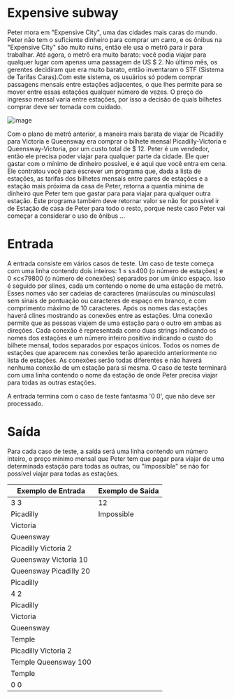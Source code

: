 # Expensive subway

Peter mora em "Expensive City", uma das cidades mais caras do mundo. Peter não tem o suficiente dinheiro para comprar um carro, e 
os ônibus na "Expensive City" são muito ruins, então ele usa o metrô para ir para trabalhar. Até agora, o metrô era muito barato:
você podia viajar para qualquer lugar com apenas uma passagem de US $ 2. No último mês, os gerentes decidiram que era muito barato,
então inventaram o STF (Sistema de Tarifas Caras).Com este sistema, os usuários só podem comprar passagens mensais entre estações 
adjacentes, o que lhes permite para se mover entre essas estações qualquer número de vezes. O preço do ingresso mensal varia entre
estações, por isso a decisão de quais bilhetes comprar deve ser tomada com cuidado.

![image](prova2.jpg)


Com o plano de metrô anterior, a maneira mais barata de viajar de Picadilly para Victoria e Queensway
era comprar o bilhete mensal Picadilly-Victoria e Queensway-Victoria, por um custo total de $ 12.
Peter é um vendedor, então ele precisa poder viajar para qualquer parte da cidade. Ele quer gastar
com o mínimo de dinheiro possível, e é aqui que você entra em cena. Ele contratou você para escrever um
programa que, dada a lista de estações, as tarifas dos bilhetes mensais entre pares de estações e
a estação mais próxima da casa de Peter, retorna a quantia mínima de dinheiro que Peter tem que gastar para
para viajar para qualquer outra estação. Este programa também deve retornar valor se não for possível ir de
Estação de casa de Peter para todo o resto, porque neste caso Peter vai começar a considerar o uso de ônibus ...

# Entrada

A entrada consiste em vários casos de teste. Um caso de teste começa com uma linha contendo dois inteiros: 1 ≤
s≤400 (o número de estações) e 0 ≤c≤79800 (o número de conexões) separados por um único
espaço. Isso é seguido por slines, cada um contendo o nome de uma estação de metrô. Esses nomes vão
ser cadeias de caracteres (maiúsculas ou minúsculas) sem sinais de pontuação ou caracteres de espaço em branco,
e com comprimento máximo de 10 caracteres. Após os nomes das estações haverá clines
mostrando as conexões entre as estações. Uma conexão permite que as pessoas viajem de uma estação para
o outro em ambas as direções. Cada conexão é representada como duas strings indicando os nomes dos
estações e um número inteiro positivo indicando o custo do bilhete mensal, todos separados por
espaços únicos. Todos os nomes de estações que aparecem nas conexões terão aparecido anteriormente no
lista de estações. As conexões serão todas diferentes e não haverá nenhuma conexão de um
estação para si mesma. O caso de teste terminará com uma linha contendo o nome da estação de onde Peter
precisa viajar para todas as outras estações.

A entrada termina com o caso de teste fantasma '0 0', que não deve ser processado.

# Saída

Para cada caso de teste, a saída será uma linha contendo um número inteiro, o preço mínimo mensal que
Peter tem que pagar para viajar de uma determinada estação para todas as outras, ou "Impossíble" se não for possível
viajar para todas as estações.


Exemplo de Entrada | Exemplo de Saída
------------ | -------------
3 3                       | 12
Picadilly                 | Impossible
Victoria                  |
Queensway                 |
Picadilly Victoria 2      |
Queensway Victoria 10     |
Queensway Picadilly 20    |
Picadilly                 |
4 2                       |
Picadilly                 |
Victoria                  |
Queensway                 |
Temple                    |
Picadilly Victoria 2      |
Temple Queensway 100      |
Temple                    |
0 0                       |
